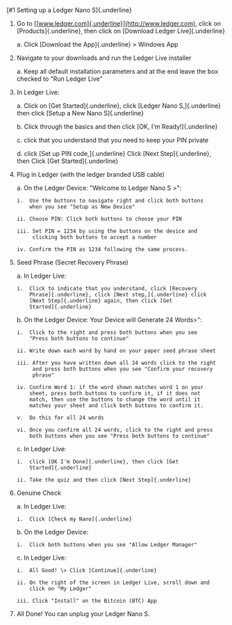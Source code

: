 [#1 Setting up a Ledger Nano S]{.underline}

1.  Go to [[www.ledger.com]{.underline}](http://www.ledger.com), click
    on [Products]{.underline}, then click on [Download Ledger
    Live]{.underline}

    a.  Click [Download the App]{.underline} \> Windows App

2.  Navigate to your downloads and run the Ledger Live installer

    a.  Keep all default installation parameters and at the end leave
        the box checked to "Run Ledger Live"

3.  In Ledger Live:

    a.  Click on [Get Started]{.underline}, click [Ledger Nano
        S,]{.underline} then click [Setup a New Nano S]{.underline}

    b.  Click through the basics and then click [OK, I'm
        Ready!]{.underline}

    c.  click that you understand that you need to keep your PIN private

    d.  click [Set up PIN code,]{.underline} Click [Next
        Step]{.underline}, then Click [Get Started]{.underline}

4.  Plug in Ledger (with the ledger branded USB cable)

    a.  On the Ledger Device: "Welcome to Ledger Nano S \>":

        i.  Use the buttons to navigate right and click both buttons
            when you see "Setup as New Device"

        ii. Choose PIN: Click both buttons to choose your PIN

        iii. Set PIN = 1234 by using the buttons on the device and
             clicking both buttons to accept a number

        iv. Confirm the PIN as 1234 following the same process.

5.  Seed Phrase (Secret Recovery Phrase)

    a.  In Ledger Live:

        i.  Click to indicate that you understand, click [Recovery
            Phrase]{.underline}, click [Next step,]{.underline} click
            [Next Step]{.underline} again, then click [Get
            Started]{.underline}

    b.  On the Ledger Device: Your Device will Generate 24 Words\>":

        i.  Click to the right and press both buttons when you see
            "Press both buttons to continue"

        ii. Write down each word by hand on your paper seed phrase sheet

        iii. After you have written down all 24 words click to the right
             and press both buttons when you see "Confirm your recovery
             phrase"

        iv. Confirm Word 1: if the word shown matches word 1 on your
            sheet, press both buttons to confirm it, if it does not
            match, then use the buttons to change the word until it
            matches your sheet and click both buttons to confirm it.

        v.  Do this for all 24 words

        vi. Once you confirm all 24 words, click to the right and press
            both buttons when you see "Press both buttons to continue"

    c.  In Ledger Live:

        i.  click [OK I'm Done]{.underline}, then click [Get
            Started]{.underline}

        ii. Take the quiz and then click [Next Step]{.underline}

6.  Genuine Check

    a.  In Ledger Live:

        i.  Click [Check my Nano]{.underline}

    b.  On the Ledger Device:

        i.  Click both buttons when you see "Allow Ledger Manager"

    c.  In Ledger Live:

        i.  All Good! \> Click [Continue]{.underline}

        ii. On the right of the screen in Ledger Live, scroll down and
            click on "My Ledger"

        iii. Click "Install" on the Bitcoin (BTC) App

7.  All Done! You can unplug your Ledger Nano S.
